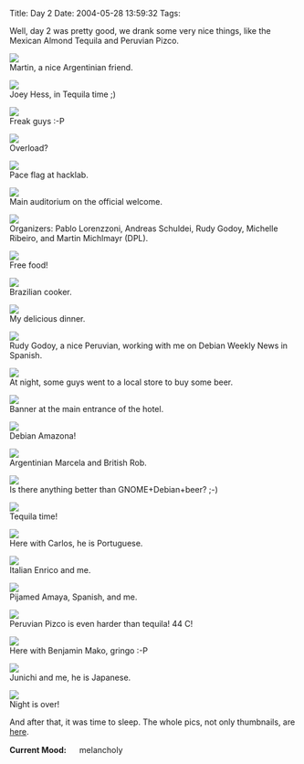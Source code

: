 Title: Day 2
Date: 2004-05-28 13:59:32
Tags: 

<p>Well, day 2 was pretty good, we drank some very nice things, like the Mexican Almond Tequila and Peruvian Pizco.</p>

<p><img src="http://damog.net/debian/debconf4/day02/thumb-dsc00039.jpg"/><br/>
Martin, a nice Argentinian friend.</p>

<p><img src="http://damog.net/debian/debconf4/day02/thumb-dsc00041.jpg"/><br/>
Joey Hess, in Tequila time ;)</p>

<p><img src="http://damog.net/debian/debconf4/day02/thumb-dsc00042.jpg"/><br/>
Freak guys :-P</p>

<p><img src="http://damog.net/debian/debconf4/day02/thumb-dsc00044.jpg"/><br/>
Overload?</p>

<p><img src="http://damog.net/debian/debconf4/day02/thumb-dsc00046.jpg"/><br/>
Pace flag at hacklab.</p>

<p><img src="http://damog.net/debian/debconf4/day02/thumb-dsc00047.jpg"/><br/>
Main auditorium on the official welcome.</p>

<p><img src="http://damog.net/debian/debconf4/day02/thumb-dsc00051.jpg"/><br/>
Organizers: Pablo Lorenzzoni, Andreas Schuldei, Rudy Godoy, Michelle Ribeiro, and Martin Michlmayr (DPL).</p>

<p><img src="http://damog.net/debian/debconf4/day02/thumb-dsc00053.jpg"/><br/>
Free food!</p>

<p><img src="http://damog.net/debian/debconf4/day02/thumb-dsc00054.jpg"/><br/>
Brazilian cooker.</p>

<p><img src="http://damog.net/debian/debconf4/day02/thumb-dsc00055.jpg"/><br/>
My delicious dinner.</p>

<p><img src="http://damog.net/debian/debconf4/day02/thumb-dsc00056.jpg"/><br/>
Rudy Godoy, a nice Peruvian, working with me on Debian Weekly News in Spanish.</p>

<p><img src="http://damog.net/debian/debconf4/day02/thumb-dsc00058.jpg"/><br/>
At night, some guys went to a local store to buy some beer.</p>

<p><img src="http://damog.net/debian/debconf4/day02/thumb-dsc00059.jpg"/><br/>
Banner at the main entrance of the hotel.</p>

<p><img src="http://damog.net/debian/debconf4/day02/thumb-dsc00060.jpg"/><br/>
Debian Amazona!</p>

<p><img src="http://damog.net/debian/debconf4/day02/thumb-dsc00061.jpg"/><br/>
Argentinian Marcela and British Rob.</p>

<p><img src="http://damog.net/debian/debconf4/day02/thumb-dsc00062.jpg"/><br/>
Is there anything better than GNOME+Debian+beer? ;-)</p>

<p><img src="http://damog.net/debian/debconf4/day02/thumb-dsc00063.jpg"/><br/>
Tequila time!</p>

<p><img src="http://damog.net/debian/debconf4/day02/thumb-dsc00069.jpg"/><br/>
Here with Carlos, he is Portuguese.</p>

<p><img src="http://damog.net/debian/debconf4/day02/thumb-dsc00070.jpg"/><br/>
Italian Enrico and me.</p>

<p><img src="http://damog.net/debian/debconf4/day02/thumb-dsc00071.jpg"/><br/>
Pijamed Amaya, Spanish, and me.</p>

<p><img src="http://damog.net/debian/debconf4/day02/thumb-dsc00072.jpg"/><br/>
Peruvian Pizco is even harder than tequila! 44&#160;C!</p>

<p><img src="http://damog.net/debian/debconf4/day02/thumb-dsc00073.jpg"/><br/>
Here with Benjamin Mako, gringo :-P</p>

<p><img src="http://damog.net/debian/debconf4/day02/thumb-dsc00074.jpg"/><br/>
Junichi and me, he is Japanese.</p>

<p><img src="http://damog.net/debian/debconf4/day02/thumb-dsc00075.jpg"/><br/>
Night is over!</p>

<p>And after that, it was time to sleep. The whole pics, not only thumbnails, are <a href="http://damog.net/debian/debconf4/day02/">here</a>.</p>

<p><strong>Current Mood:</strong> <img width="15" height="15" src="http://stat.livejournal.com/img/mood/growf/smileys/sad.gif"/> melancholy</p>
